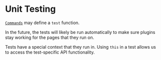 # Unit Testing

[`Commands`](/api-reference/command.md#command) may define a `test` function.

In the future, the tests will likely be run automatically to make sure plugins stay working for the pages that they run on.

Tests have a special context that they run in. Using `this` in a test allows us to access the test-specific API functionality.




